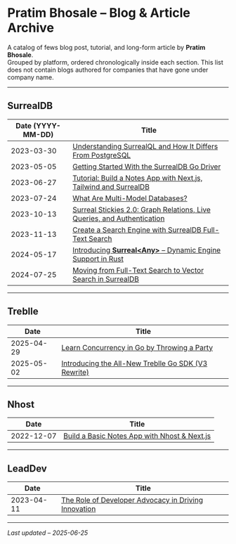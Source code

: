 # Pratim Bhosale – Blog & Article Archive  

A catalog of fews blog post, tutorial, and long-form article by **Pratim Bhosale**.  
Grouped by platform, ordered chronologically inside each section.
This list does not contain blogs authored for companies that have gone under company name. 

---

## SurrealDB

| Date (YYYY-MM-DD) | Title |
|-------------------|-------|
| 2023-03-30 | [Understanding SurrealQL and How It Differs From PostgreSQL](https://surrealdb.com/blog/understanding-surrealql-and-how-it-is-different-from-postgresql)  |
| 2023-05-05 | [Getting Started With the SurrealDB Go Driver](https://surrealdb.com/blog/getting-started-with-the-surrealdb-go-driver)  |
| 2023-06-27 | [Tutorial: Build a Notes App with Next.js, Tailwind and SurrealDB](https://surrealdb.com/blog/tutorial-build-a-notes-app-with-next-js-tailwind-and-surrealdb)  |
| 2023-07-24 | [What Are Multi-Model Databases?](https://surrealdb.com/blog/what-are-multi-model-databases)  |
| 2023-10-13 | [Surreal Stickies 2.0: Graph Relations, Live Queries, and Authentication](https://surrealdb.com/blog/surreal-stickies-2-0-adding-graph-relations-live-queries-and-authentication)  |
| 2023-11-13 | [Create a Search Engine with SurrealDB Full-Text Search](https://surrealdb.com/blog/create-a-search-engine-with-surrealdb-full-text-search)  |
| 2024-05-17 | [Introducing **Surreal\<Any>** – Dynamic Engine Support in Rust](https://surrealdb.com/blog/introducing-surrealany-dynamic-support-for-any-engine-in-rust)  |
| 2024-07-25 | [Moving from Full-Text Search to Vector Search in SurrealDB](https://surrealdb.com/blog/moving-from-full-text-search-to-vector-search-in-surrealdb)  |

---

## Treblle

| Date | Title |
|------|-------|
| 2025-04-29 | [Learn Concurrency in Go by Throwing a Party](https://blog.treblle.com/learn-concurrency-in-go/)  |
| 2025-05-02 | [Introducing the All-New Treblle Go SDK (V3 Rewrite)](https://blog.treblle.com/introducing-the-all-new-treblle-go-sdk-a-rewrite-to-support-treblle-v3/)  |

---

## Nhost

| Date | Title |
|------|-------|
| 2022-12-07 | [Build a Basic Notes App with Nhost & Next.js](https://nhost.io/blog/build-a-simple-notes-app-with-nhost-and-nextjs)  |

---

## LeadDev

| Date | Title |
|------|-------|
| 2023-04-11 | [The Role of Developer Advocacy in Driving Innovation](https://leaddev.com/communication/role-developer-advocacy-driving-innovation)  |

---

_Last updated – 2025-06-25_
